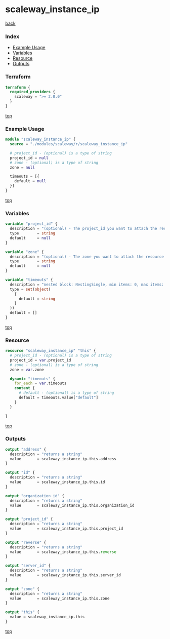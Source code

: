 # scaleway_instance_ip

[back](../scaleway.md)

### Index

- [Example Usage](#example-usage)
- [Variables](#variables)
- [Resource](#resource)
- [Outputs](#outputs)

### Terraform

```terraform
terraform {
  required_providers {
    scaleway = ">= 2.0.0"
  }
}
```

[top](#index)

### Example Usage

```terraform
module "scaleway_instance_ip" {
  source = "./modules/scaleway/r/scaleway_instance_ip"

  # project_id - (optional) is a type of string
  project_id = null
  # zone - (optional) is a type of string
  zone = null

  timeouts = [{
    default = null
  }]
}
```

[top](#index)

### Variables

```terraform
variable "project_id" {
  description = "(optional) - The project_id you want to attach the resource to"
  type        = string
  default     = null
}

variable "zone" {
  description = "(optional) - The zone you want to attach the resource to"
  type        = string
  default     = null
}

variable "timeouts" {
  description = "nested block: NestingSingle, min items: 0, max items: 0"
  type = set(object(
    {
      default = string
    }
  ))
  default = []
}
```

[top](#index)

### Resource

```terraform
resource "scaleway_instance_ip" "this" {
  # project_id - (optional) is a type of string
  project_id = var.project_id
  # zone - (optional) is a type of string
  zone = var.zone

  dynamic "timeouts" {
    for_each = var.timeouts
    content {
      # default - (optional) is a type of string
      default = timeouts.value["default"]
    }
  }

}
```

[top](#index)

### Outputs

```terraform
output "address" {
  description = "returns a string"
  value       = scaleway_instance_ip.this.address
}

output "id" {
  description = "returns a string"
  value       = scaleway_instance_ip.this.id
}

output "organization_id" {
  description = "returns a string"
  value       = scaleway_instance_ip.this.organization_id
}

output "project_id" {
  description = "returns a string"
  value       = scaleway_instance_ip.this.project_id
}

output "reverse" {
  description = "returns a string"
  value       = scaleway_instance_ip.this.reverse
}

output "server_id" {
  description = "returns a string"
  value       = scaleway_instance_ip.this.server_id
}

output "zone" {
  description = "returns a string"
  value       = scaleway_instance_ip.this.zone
}

output "this" {
  value = scaleway_instance_ip.this
}
```

[top](#index)
